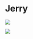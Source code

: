 # Jerry

![](https://github-readme-stats.vercel.app/api/top-langs/?username=jerryjhird&theme=dark&hide_border=false&include_all_commits=true&count_private=true&layout=compact)

![](https://github-readme-stats.vercel.app/api?username=jerryjhird&show_icons=true&theme=github_dark)
